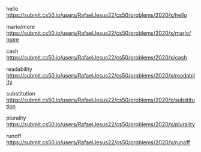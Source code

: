 hello
https://submit.cs50.io/users/RafaelJesus22/cs50/problems/2020/x/hello

mario/more
https://submit.cs50.io/users/RafaelJesus22/cs50/problems/2020/x/mario/more

cash
https://submit.cs50.io/users/RafaelJesus22/cs50/problems/2020/x/cash

readability
https://submit.cs50.io/users/RafaelJesus22/cs50/problems/2020/x/readability

substitution
https://submit.cs50.io/users/RafaelJesus22/cs50/problems/2020/x/substitution

plurality
https://submit.cs50.io/users/RafaelJesus22/cs50/problems/2020/x/plurality

runoff
https://submit.cs50.io/users/RafaelJesus22/cs50/problems/2020/x/runoff